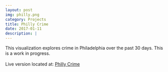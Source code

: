 ```yaml
---
layout: post
img: philly.png
category: Projects
title: Philly Crime
date: 2017-01-11
description: |
---
```

This visualization explores crime in Philadelphia over the past 30 days. This is a work in progress.
<br>
<br>
Live version located at: <a href="https://www.patrick-leonard.com/phillycrime">Philly Crime</a>
